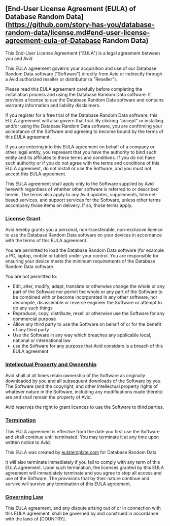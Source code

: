 ## [End-User License Agreement (EULA) of Database Random Data](https://github.com/story-has-you/database-random-data/license.md#end-user-license-agreement-eula-of-Database Random Data)

This End-User License Agreement ("EULA") is a legal agreement between you and Avid

This EULA agreement governs your acquisition and use of our Database Random Data software ("Software") directly from Avid or indirectly through a Avid authorized reseller or distributor (a "Reseller").

Please read this EULA agreement carefully before completing the installation process and using the Database Random Data software. It provides a license to use the Database Random Data software and contains warranty information and liability disclaimers.

If you register for a free trial of the Database Random Data software, this EULA agreement will also govern that trial. By clicking "accept" or installing and/or using the Database Random Data software, you are confirming your acceptance of the Software and agreeing to become bound by the terms of this EULA agreement.

If you are entering into this EULA agreement on behalf of a company or other legal entity, you represent that you have the authority to bind such entity and its affiliates to these terms and conditions. If you do not have such authority or if you do not agree with the terms and conditions of this EULA agreement, do not install or use the Software, and you must not accept this EULA agreement.

This EULA agreement shall apply only to the Software supplied by Avid herewith regardless of whether other software is referred to or described herein. The terms also apply to any Avid updates, supplements, Internet-based services, and support services for the Software, unless other terms accompany those items on delivery. If so, those terms apply.

### [License Grant](https://github.com/Avid123456/MyBatisCodeHelper-Pro/blob/master/screenshots/license.md#license-grant)

Avid hereby grants you a personal, non-transferable, non-exclusive licence to use the Database Random Data software on your devices in accordance with the terms of this EULA agreement.

You are permitted to load the Database Random Data software (for example a PC, laptop, mobile or tablet) under your control. You are responsible for ensuring your device meets the minimum requirements of the Database Random Data software.

You are not permitted to:

- Edit, alter, modify, adapt, translate or otherwise change the whole or any part of the Software nor permit the whole or any part of the Software to be combined with or become incorporated in any other software, nor decompile, disassemble or reverse engineer the Software or attempt to do any such things
- Reproduce, copy, distribute, resell or otherwise use the Software for any commercial purpose
- Allow any third party to use the Software on behalf of or for the benefit of any third party
- Use the Software in any way which breaches any applicable local, national or international law
- use the Software for any purpose that Avid considers is a breach of this EULA agreement

### [Intellectual Property and Ownership](https://github.com/Avid123456/MyBatisCodeHelper-Pro/blob/master/screenshots/license.md#intellectual-property-and-ownership)

Avid shall at all times retain ownership of the Software as originally downloaded by you and all subsequent downloads of the Software by you. The Software (and the copyright, and other intellectual property rights of whatever nature in the Software, including any modifications made thereto) are and shall remain the property of Avid.

Avid reserves the right to grant licences to use the Software to third parties.

### [Termination](https://github.com/Avid123456/MyBatisCodeHelper-Pro/blob/master/screenshots/license.md#termination)

This EULA agreement is effective from the date you first use the Software and shall continue until terminated. You may terminate it at any time upon written notice to Avid.

This EULA was created by [eulatemplate.com](http://eulatemplate.com/) for Database Random Data

It will also terminate immediately if you fail to comply with any term of this EULA agreement. Upon such termination, the licenses granted by this EULA agreement will immediately terminate and you agree to stop all access and use of the Software. The provisions that by their nature continue and survive will survive any termination of this EULA agreement.

### [Governing Law](https://github.com/Avid123456/MyBatisCodeHelper-Pro/blob/master/screenshots/license.md#governing-law)

This EULA agreement, and any dispute arising out of or in connection with this EULA agreement, shall be governed by and construed in accordance with the laws of [COUNTRY].